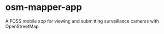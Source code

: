 # osm-mapper-app
A FOSS mobile app for viewing and submitting surveillance cameras with OpenStreetMap
